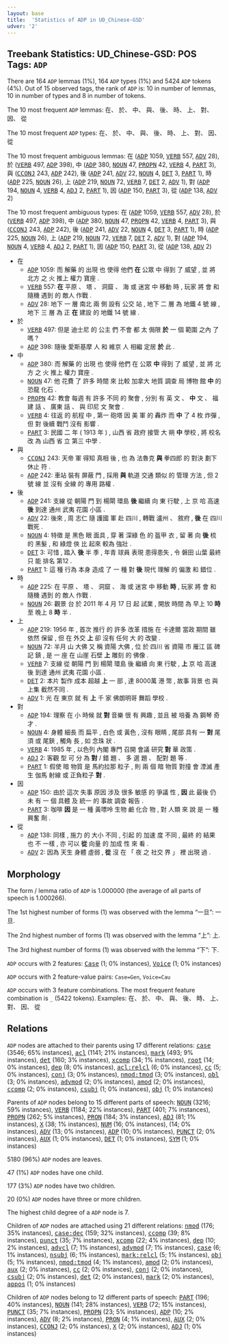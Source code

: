 ```yaml
---
layout: base
title:  'Statistics of ADP in UD_Chinese-GSD'
udver: '2'
---
```


## Treebank Statistics: UD_Chinese-GSD: POS Tags: `ADP`

There are 164 `ADP` lemmas (1%), 164 `ADP` types (1%) and 5424 `ADP` tokens (4%).
Out of 15 observed tags, the rank of `ADP` is: 10 in number of lemmas, 10 in number of types and 8 in number of tokens.

The 10 most frequent `ADP` lemmas: 在、 於、 中、 與、 後、 時、 上、 對、 因、 從

The 10 most frequent `ADP` types:  在、 於、 中、 與、 後、 時、 上、 對、 因、 從

The 10 most frequent ambiguous lemmas: 在 (<tt><a href="zh_gsd-pos-ADP.html">ADP</a></tt> 1059, <tt><a href="zh_gsd-pos-VERB.html">VERB</a></tt> 557, <tt><a href="zh_gsd-pos-ADV.html">ADV</a></tt> 28), 於 (<tt><a href="zh_gsd-pos-VERB.html">VERB</a></tt> 497, <tt><a href="zh_gsd-pos-ADP.html">ADP</a></tt> 398), 中 (<tt><a href="zh_gsd-pos-ADP.html">ADP</a></tt> 380, <tt><a href="zh_gsd-pos-NOUN.html">NOUN</a></tt> 47, <tt><a href="zh_gsd-pos-PROPN.html">PROPN</a></tt> 42, <tt><a href="zh_gsd-pos-VERB.html">VERB</a></tt> 4, <tt><a href="zh_gsd-pos-PART.html">PART</a></tt> 3), 與 (<tt><a href="zh_gsd-pos-CCONJ.html">CCONJ</a></tt> 243, <tt><a href="zh_gsd-pos-ADP.html">ADP</a></tt> 242), 後 (<tt><a href="zh_gsd-pos-ADP.html">ADP</a></tt> 241, <tt><a href="zh_gsd-pos-ADV.html">ADV</a></tt> 22, <tt><a href="zh_gsd-pos-NOUN.html">NOUN</a></tt> 4, <tt><a href="zh_gsd-pos-DET.html">DET</a></tt> 3, <tt><a href="zh_gsd-pos-PART.html">PART</a></tt> 1), 時 (<tt><a href="zh_gsd-pos-ADP.html">ADP</a></tt> 225, <tt><a href="zh_gsd-pos-NOUN.html">NOUN</a></tt> 26), 上 (<tt><a href="zh_gsd-pos-ADP.html">ADP</a></tt> 219, <tt><a href="zh_gsd-pos-NOUN.html">NOUN</a></tt> 72, <tt><a href="zh_gsd-pos-VERB.html">VERB</a></tt> 7, <tt><a href="zh_gsd-pos-DET.html">DET</a></tt> 2, <tt><a href="zh_gsd-pos-ADV.html">ADV</a></tt> 1), 對 (<tt><a href="zh_gsd-pos-ADP.html">ADP</a></tt> 194, <tt><a href="zh_gsd-pos-NOUN.html">NOUN</a></tt> 4, <tt><a href="zh_gsd-pos-VERB.html">VERB</a></tt> 4, <tt><a href="zh_gsd-pos-ADJ.html">ADJ</a></tt> 2, <tt><a href="zh_gsd-pos-PART.html">PART</a></tt> 1), 因 (<tt><a href="zh_gsd-pos-ADP.html">ADP</a></tt> 150, <tt><a href="zh_gsd-pos-PART.html">PART</a></tt> 3), 從 (<tt><a href="zh_gsd-pos-ADP.html">ADP</a></tt> 138, <tt><a href="zh_gsd-pos-ADV.html">ADV</a></tt> 2)

The 10 most frequent ambiguous types:  在 (<tt><a href="zh_gsd-pos-ADP.html">ADP</a></tt> 1059, <tt><a href="zh_gsd-pos-VERB.html">VERB</a></tt> 557, <tt><a href="zh_gsd-pos-ADV.html">ADV</a></tt> 28), 於 (<tt><a href="zh_gsd-pos-VERB.html">VERB</a></tt> 497, <tt><a href="zh_gsd-pos-ADP.html">ADP</a></tt> 398), 中 (<tt><a href="zh_gsd-pos-ADP.html">ADP</a></tt> 380, <tt><a href="zh_gsd-pos-NOUN.html">NOUN</a></tt> 47, <tt><a href="zh_gsd-pos-PROPN.html">PROPN</a></tt> 42, <tt><a href="zh_gsd-pos-VERB.html">VERB</a></tt> 4, <tt><a href="zh_gsd-pos-PART.html">PART</a></tt> 3), 與 (<tt><a href="zh_gsd-pos-CCONJ.html">CCONJ</a></tt> 243, <tt><a href="zh_gsd-pos-ADP.html">ADP</a></tt> 242), 後 (<tt><a href="zh_gsd-pos-ADP.html">ADP</a></tt> 241, <tt><a href="zh_gsd-pos-ADV.html">ADV</a></tt> 22, <tt><a href="zh_gsd-pos-NOUN.html">NOUN</a></tt> 4, <tt><a href="zh_gsd-pos-DET.html">DET</a></tt> 3, <tt><a href="zh_gsd-pos-PART.html">PART</a></tt> 1), 時 (<tt><a href="zh_gsd-pos-ADP.html">ADP</a></tt> 225, <tt><a href="zh_gsd-pos-NOUN.html">NOUN</a></tt> 26), 上 (<tt><a href="zh_gsd-pos-ADP.html">ADP</a></tt> 219, <tt><a href="zh_gsd-pos-NOUN.html">NOUN</a></tt> 72, <tt><a href="zh_gsd-pos-VERB.html">VERB</a></tt> 7, <tt><a href="zh_gsd-pos-DET.html">DET</a></tt> 2, <tt><a href="zh_gsd-pos-ADV.html">ADV</a></tt> 1), 對 (<tt><a href="zh_gsd-pos-ADP.html">ADP</a></tt> 194, <tt><a href="zh_gsd-pos-NOUN.html">NOUN</a></tt> 4, <tt><a href="zh_gsd-pos-VERB.html">VERB</a></tt> 4, <tt><a href="zh_gsd-pos-ADJ.html">ADJ</a></tt> 2, <tt><a href="zh_gsd-pos-PART.html">PART</a></tt> 1), 因 (<tt><a href="zh_gsd-pos-ADP.html">ADP</a></tt> 150, <tt><a href="zh_gsd-pos-PART.html">PART</a></tt> 3), 從 (<tt><a href="zh_gsd-pos-ADP.html">ADP</a></tt> 138, <tt><a href="zh_gsd-pos-ADV.html">ADV</a></tt> 2)


* 在
  * <tt><a href="zh_gsd-pos-ADP.html">ADP</a></tt> 1059: 而 解藥 的 出現 也 使得 他們 <b>在</b> 公眾 中 得到 了 威望 , 並 將 北方 之 火 推上 權力 寶座 .
  * <tt><a href="zh_gsd-pos-VERB.html">VERB</a></tt> 557: <b>在</b> 平原 、 塔 、 洞窟 、 海 或 迷宮 中 移動 時 , 玩家 將 會 和 隨機 遇到 的 敵人 作戰 .
  * <tt><a href="zh_gsd-pos-ADV.html">ADV</a></tt> 28: 地下 一 層 南北 兩 側 設有 公交 站 , 地下 二 層 為 地鐵 4 號 線 , 地下 三 層 為 正 <b>在</b> 建設 的 地鐵 14 號 線 .
* 於
  * <tt><a href="zh_gsd-pos-VERB.html">VERB</a></tt> 497: 但是 迪士尼 的 公主 們 不會 都 太 侷限 <b>於</b> 一 個 範圍 之內 了 嗎 ?
  * <tt><a href="zh_gsd-pos-ADP.html">ADP</a></tt> 398: 隨後 愛斯基摩 人 和 維京 人 相繼 定居 <b>於</b> 此 .
* 中
  * <tt><a href="zh_gsd-pos-ADP.html">ADP</a></tt> 380: 而 解藥 的 出現 也 使得 他們 在 公眾 <b>中</b> 得到 了 威望 , 並 將 北方 之 火 推上 權力 寶座 .
  * <tt><a href="zh_gsd-pos-NOUN.html">NOUN</a></tt> 47: 他 花費 了 許多 時間 來 比較 加拿大 地質 調查 局 博物 館 <b>中</b> 的 恐龍 化石 .
  * <tt><a href="zh_gsd-pos-PROPN.html">PROPN</a></tt> 42: 教會 每週 有 許多 不同 的 聚會 , 分別 有 英 文 、 <b>中</b> 文 、 福建 話 、 廣東 話 、 與 印尼 文 聚會 .
  * <tt><a href="zh_gsd-pos-VERB.html">VERB</a></tt> 4: 往返 的 航程 中 , 第一 砲塔 因 美 軍 的 轟炸 而 <b>中</b> 了 4 枚 炸彈 , 但 對 後續 戰鬥 沒有 影響 .
  * <tt><a href="zh_gsd-pos-PART.html">PART</a></tt> 3: 民國 二 年 ( 1913 年 ) , 山西 省 政府 接管 大 朔 <b>中</b> 學校 , 將 校名 改 為 山西 省 立 第三 中學 .
* 與
  * <tt><a href="zh_gsd-pos-CCONJ.html">CCONJ</a></tt> 243: 天帝 軍 得知 真相 後 , 也 為 法魯克 <b>與</b> 拳四郎 的 對決 劃下 休止 符 .
  * <tt><a href="zh_gsd-pos-ADP.html">ADP</a></tt> 242: 車站 裝有 屏蔽 門 , 採用 <b>與</b> 軌道 交通 類似 的 管理 方法 , 但 2 號 線 並 沒有 全線 的 專用 路權 .
* 後
  * <tt><a href="zh_gsd-pos-ADP.html">ADP</a></tt> 241: 支線 從 朝陽 門 到 楊閘 環島 <b>後</b> 繼續 向 東 行駛 , 上 京 哈 高速 <b>後</b> 到達 通州 武夷 花園 小區 .
  * <tt><a href="zh_gsd-pos-ADV.html">ADV</a></tt> 22: 後來 , 周 志仁 隨 護國 軍 赴 四川 , 轉戰 瀘州 、 敘府 , <b>後</b> 在 四川 戰死 .
  * <tt><a href="zh_gsd-pos-NOUN.html">NOUN</a></tt> 4: 特徵 是 黑色 眼 面具 , 穿 著 深綠 色 的 盔甲 衣 , 留 著 向 <b>後</b> 梳 的 黑髮 , 和 綠燈 俠 比 起來 較為 強壯 .
  * <tt><a href="zh_gsd-pos-DET.html">DET</a></tt> 3: 可惜 , 踏入 <b>後</b> 半 季 , 年青 球員 表現 患得患失 , 令 磐田 山葉 最終 只 能 排名 第12 .
  * <tt><a href="zh_gsd-pos-PART.html">PART</a></tt> 1: 這 種 行為 本身 造成 了 一 種 對 <b>後</b> 現代 理解 的 偏激 和 錯位 .
* 時
  * <tt><a href="zh_gsd-pos-ADP.html">ADP</a></tt> 225: 在 平原 、 塔 、 洞窟 、 海 或 迷宮 中 移動 <b>時</b> , 玩家 將 會 和 隨機 遇到 的 敵人 作戰 .
  * <tt><a href="zh_gsd-pos-NOUN.html">NOUN</a></tt> 26: 觀景 台 於 2011 年 4 月 17 日 起 試業 , 開放 時間 為 早上 10 <b>時</b> 至 晚上 8 <b>時</b> 半 .
* 上
  * <tt><a href="zh_gsd-pos-ADP.html">ADP</a></tt> 219: 1956 年 , 首次 推行 的 許多 改革 措施 在 卡達爾 當政 期間 雖 依然 保留 , 但 在 外交 <b>上</b> 卻 沒有 任何 大 的 改變 .
  * <tt><a href="zh_gsd-pos-NOUN.html">NOUN</a></tt> 72: 半月 山 大佛 又 稱 資陽 大佛 , 位 於 四川 省 資陽 市 雁江 區 碑記 鎮 , 是 一 座 在 山崖 石壁 <b>上</b> 雕刻 的 佛像 .
  * <tt><a href="zh_gsd-pos-VERB.html">VERB</a></tt> 7: 支線 從 朝陽 門 到 楊閘 環島 後 繼續 向 東 行駛 , <b>上</b> 京 哈 高速 後 到達 通州 武夷 花園 小區 .
  * <tt><a href="zh_gsd-pos-DET.html">DET</a></tt> 2: 本片 製作 成本 超越 <b>上</b> 一 部 , 達 8000萬 港 幣 , 故事 背景 也 與 上集 截然不同 .
  * <tt><a href="zh_gsd-pos-ADV.html">ADV</a></tt> 1: 光 在 東京 就 有 <b>上</b> 千 家 佛朗明哥 舞蹈 學校 .
* 對
  * <tt><a href="zh_gsd-pos-ADP.html">ADP</a></tt> 194: 理察 在 小 時候 就 <b>對</b> 音樂 很 有 興趣 , 並且 被 培養 為 鋼琴 奇才 .
  * <tt><a href="zh_gsd-pos-NOUN.html">NOUN</a></tt> 4: 身體 細長 而 扁平 , 白色 或 黃色 , 沒有 眼睛 , 尾部 具有 一 <b>對</b> 尾須 或 尾鋏 , 觸角 長 , 如 念珠 狀 .
  * <tt><a href="zh_gsd-pos-VERB.html">VERB</a></tt> 4: 1985 年 , 以色列 內閣 專門 召開 會議 研究 <b>對</b> 華 政策 .
  * <tt><a href="zh_gsd-pos-ADJ.html">ADJ</a></tt> 2: 客觀 型 可 分 為 <b>對</b> / 錯 題 、 多 選 題 、 配對 題 等 .
  * <tt><a href="zh_gsd-pos-PART.html">PART</a></tt> 1: 假使 暗 物質 是 馬約拉那 粒子 , 則 兩 個 暗 物質 對撞 會 湮滅 產生 伽馬 射線 或 正負粒子 <b>對</b> .
* 因
  * <tt><a href="zh_gsd-pos-ADP.html">ADP</a></tt> 150: 由於 這次 失事 原因 涉及 很多 敏感 的 爭議 性 , <b>因</b> 此 最後 仍 未 有 一 個 具體 及 統一 的 事故 調查 報告 .
  * <tt><a href="zh_gsd-pos-PART.html">PART</a></tt> 3: 咖啡 <b>因</b> 是 一 種 黃嘌呤 生物 鹼 化合 物 , 對 人類 來 說 是 一 種 興奮 劑 .
* 從
  * <tt><a href="zh_gsd-pos-ADP.html">ADP</a></tt> 138: 同樣 , 施力 的 大小 不同 , 引起 的 加速 度 不同 , 最終 的 結果 也 不 一樣 , 亦 可以 <b>從</b> 向量 的 加成 性 來 看 .
  * <tt><a href="zh_gsd-pos-ADV.html">ADV</a></tt> 2: 因為 天生 身體 虛弱 , <b>從</b> 沒 在 「 夜 之 社交 界 」 裡 出現 過 .

## Morphology

The form / lemma ratio of `ADP` is 1.000000 (the average of all parts of speech is 1.000266).

The 1st highest number of forms (1) was observed with the lemma “一旦”: 一旦.

The 2nd highest number of forms (1) was observed with the lemma “上”: 上.

The 3rd highest number of forms (1) was observed with the lemma “下”: 下.

`ADP` occurs with 2 features: <tt><a href="zh_gsd-feat-Case.html">Case</a></tt> (1; 0% instances), <tt><a href="zh_gsd-feat-Voice.html">Voice</a></tt> (1; 0% instances)

`ADP` occurs with 2 feature-value pairs: `Case=Gen`, `Voice=Cau`

`ADP` occurs with 3 feature combinations.
The most frequent feature combination is `_` (5422 tokens).
Examples: 在、 於、 中、 與、 後、 時、 上、 對、 因、 從


## Relations

`ADP` nodes are attached to their parents using 17 different relations: <tt><a href="zh_gsd-dep-case.html">case</a></tt> (3546; 65% instances), <tt><a href="zh_gsd-dep-acl.html">acl</a></tt> (1141; 21% instances), <tt><a href="zh_gsd-dep-mark.html">mark</a></tt> (493; 9% instances), <tt><a href="zh_gsd-dep-det.html">det</a></tt> (160; 3% instances), <tt><a href="zh_gsd-dep-xcomp.html">xcomp</a></tt> (34; 1% instances), <tt><a href="zh_gsd-dep-root.html">root</a></tt> (14; 0% instances), <tt><a href="zh_gsd-dep-dep.html">dep</a></tt> (8; 0% instances), <tt><a href="zh_gsd-dep-acl-relcl.html">acl:relcl</a></tt> (6; 0% instances), <tt><a href="zh_gsd-dep-cc.html">cc</a></tt> (5; 0% instances), <tt><a href="zh_gsd-dep-conj.html">conj</a></tt> (3; 0% instances), <tt><a href="zh_gsd-dep-nmod-tmod.html">nmod:tmod</a></tt> (3; 0% instances), <tt><a href="zh_gsd-dep-obl.html">obl</a></tt> (3; 0% instances), <tt><a href="zh_gsd-dep-advmod.html">advmod</a></tt> (2; 0% instances), <tt><a href="zh_gsd-dep-amod.html">amod</a></tt> (2; 0% instances), <tt><a href="zh_gsd-dep-ccomp.html">ccomp</a></tt> (2; 0% instances), <tt><a href="zh_gsd-dep-csubj.html">csubj</a></tt> (1; 0% instances), <tt><a href="zh_gsd-dep-obj.html">obj</a></tt> (1; 0% instances)

Parents of `ADP` nodes belong to 15 different parts of speech: <tt><a href="zh_gsd-pos-NOUN.html">NOUN</a></tt> (3216; 59% instances), <tt><a href="zh_gsd-pos-VERB.html">VERB</a></tt> (1184; 22% instances), <tt><a href="zh_gsd-pos-PART.html">PART</a></tt> (401; 7% instances), <tt><a href="zh_gsd-pos-PROPN.html">PROPN</a></tt> (262; 5% instances), <tt><a href="zh_gsd-pos-PRON.html">PRON</a></tt> (184; 3% instances), <tt><a href="zh_gsd-pos-ADJ.html">ADJ</a></tt> (81; 1% instances), <tt><a href="zh_gsd-pos-X.html">X</a></tt> (38; 1% instances), <tt><a href="zh_gsd-pos-NUM.html">NUM</a></tt> (16; 0% instances),  (14; 0% instances), <tt><a href="zh_gsd-pos-ADV.html">ADV</a></tt> (13; 0% instances), <tt><a href="zh_gsd-pos-ADP.html">ADP</a></tt> (10; 0% instances), <tt><a href="zh_gsd-pos-PUNCT.html">PUNCT</a></tt> (2; 0% instances), <tt><a href="zh_gsd-pos-AUX.html">AUX</a></tt> (1; 0% instances), <tt><a href="zh_gsd-pos-DET.html">DET</a></tt> (1; 0% instances), <tt><a href="zh_gsd-pos-SYM.html">SYM</a></tt> (1; 0% instances)

5180 (96%) `ADP` nodes are leaves.

47 (1%) `ADP` nodes have one child.

177 (3%) `ADP` nodes have two children.

20 (0%) `ADP` nodes have three or more children.

The highest child degree of a `ADP` node is 7.

Children of `ADP` nodes are attached using 21 different relations: <tt><a href="zh_gsd-dep-nmod.html">nmod</a></tt> (176; 35% instances), <tt><a href="zh_gsd-dep-case-dec.html">case:dec</a></tt> (159; 32% instances), <tt><a href="zh_gsd-dep-ccomp.html">ccomp</a></tt> (39; 8% instances), <tt><a href="zh_gsd-dep-punct.html">punct</a></tt> (35; 7% instances), <tt><a href="zh_gsd-dep-xcomp.html">xcomp</a></tt> (22; 4% instances), <tt><a href="zh_gsd-dep-dep.html">dep</a></tt> (10; 2% instances), <tt><a href="zh_gsd-dep-advcl.html">advcl</a></tt> (7; 1% instances), <tt><a href="zh_gsd-dep-advmod.html">advmod</a></tt> (7; 1% instances), <tt><a href="zh_gsd-dep-case.html">case</a></tt> (6; 1% instances), <tt><a href="zh_gsd-dep-nsubj.html">nsubj</a></tt> (6; 1% instances), <tt><a href="zh_gsd-dep-mark-relcl.html">mark:relcl</a></tt> (5; 1% instances), <tt><a href="zh_gsd-dep-obj.html">obj</a></tt> (5; 1% instances), <tt><a href="zh_gsd-dep-nmod-tmod.html">nmod:tmod</a></tt> (4; 1% instances), <tt><a href="zh_gsd-dep-amod.html">amod</a></tt> (2; 0% instances), <tt><a href="zh_gsd-dep-aux.html">aux</a></tt> (2; 0% instances), <tt><a href="zh_gsd-dep-cc.html">cc</a></tt> (2; 0% instances), <tt><a href="zh_gsd-dep-conj.html">conj</a></tt> (2; 0% instances), <tt><a href="zh_gsd-dep-csubj.html">csubj</a></tt> (2; 0% instances), <tt><a href="zh_gsd-dep-det.html">det</a></tt> (2; 0% instances), <tt><a href="zh_gsd-dep-mark.html">mark</a></tt> (2; 0% instances), <tt><a href="zh_gsd-dep-appos.html">appos</a></tt> (1; 0% instances)

Children of `ADP` nodes belong to 12 different parts of speech: <tt><a href="zh_gsd-pos-PART.html">PART</a></tt> (196; 40% instances), <tt><a href="zh_gsd-pos-NOUN.html">NOUN</a></tt> (141; 28% instances), <tt><a href="zh_gsd-pos-VERB.html">VERB</a></tt> (72; 15% instances), <tt><a href="zh_gsd-pos-PUNCT.html">PUNCT</a></tt> (35; 7% instances), <tt><a href="zh_gsd-pos-PROPN.html">PROPN</a></tt> (23; 5% instances), <tt><a href="zh_gsd-pos-ADP.html">ADP</a></tt> (10; 2% instances), <tt><a href="zh_gsd-pos-ADV.html">ADV</a></tt> (8; 2% instances), <tt><a href="zh_gsd-pos-PRON.html">PRON</a></tt> (4; 1% instances), <tt><a href="zh_gsd-pos-AUX.html">AUX</a></tt> (2; 0% instances), <tt><a href="zh_gsd-pos-CCONJ.html">CCONJ</a></tt> (2; 0% instances), <tt><a href="zh_gsd-pos-X.html">X</a></tt> (2; 0% instances), <tt><a href="zh_gsd-pos-ADJ.html">ADJ</a></tt> (1; 0% instances)

